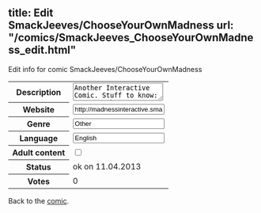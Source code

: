 title: Edit SmackJeeves/ChooseYourOwnMadness
url: "/comics/SmackJeeves_ChooseYourOwnMadness_edit.html"
---
Edit info for comic SmackJeeves/ChooseYourOwnMadness

<form name="comic" action="http://gaepostmail.appengine.com/comic" name="post">
<table class="comicinfo">
<tr>
<th>Description</th><td><textarea name="description">Another Interactive Comic. Stuff to know: 1. Post what you want the main character to do. 2. This is a bit more serious. Your guy can actually die. Forever. Loose three characters and the comic shuts down. 3. I'll do anything really. If the situation permits, and it's not creating things out of mid-air, I'll let you do anything. 4. Your actions are your own. If you mess up, I won't give you a plot device every time you do it. I'll mainly do it if you were being good and accidentally messed up in the progress. 5. If you make constantly stupid choices, I will stop taking your requests and may ban you from posting. If you wish to understand what an item is or does, type &quot;help ____&quot; And you will be given an in-comic explanation what the character knows. If some people ask, I'll post a mental map your character has made on a separate page. If you want to command someone if you gain any party members, you cannot control them, only tell them what to do. You are not in control of the world around you, and can only control your characters actions.</textarea></td>
</tr>
<tr>
<th>Website</th><td><input type="text" name="url" value="http://madnessinteractive.smackjeeves.com/comics/"/></td>
</tr>
<tr>
<th>Genre</th><td><input type="text" name="genre" value="Other"/></td>
</tr>
<tr>
<th>Language</th><td><input type="text" name="language" value="English"/></td>
</tr>
<tr>
<th>Adult content</th><td><input type="checkbox" name="adult" value="adult" /></td>
</tr>
<tr>
<th>Status</th><td>ok on 11.04.2013</td>
</tr>
<tr>
<th>Votes</th><td>0</div></td>
</tr>
</table>
</form>

Back to the [comic](/comics/SmackJeeves_ChooseYourOwnMadness.html).
